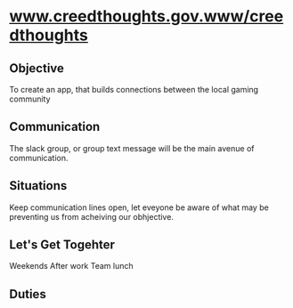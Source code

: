 # www.creedthoughts.gov.www/creedthoughts

## Objective

To create an app, that builds connections between the local gaming community  

## Communication

The slack group, or group text message will be the main avenue of communication.

## Situations

Keep communication lines open, let eveyone be aware of what may be preventing us from acheiving our obhjective. 

## Let's Get Togehter

Weekends
After work
Team lunch

## Duties
